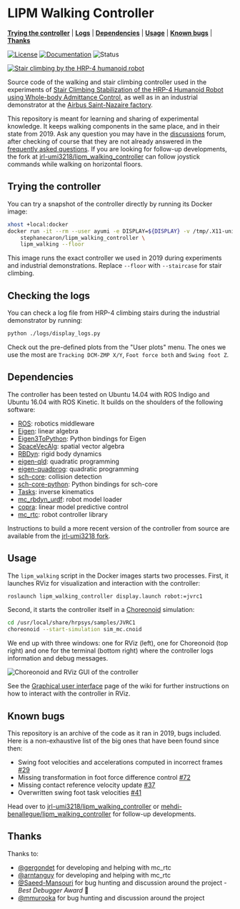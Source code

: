 # LIPM Walking Controller

[**Trying the controller**](https://github.com/stephane-caron/lipm_walking_controller#trying-the-controller)
| [**Logs**](https://github.com/stephane-caron/lipm_walking_controller#checking-the-logs)
| [**Dependencies**](https://github.com/stephane-caron/lipm_walking_controller#dependencies)
| [**Usage**](https://github.com/stephane-caron/lipm_walking_controller#usage)
| [**Known bugs**](https://github.com/stephane-caron/lipm_walking_controller#known-bugs)
| [**Thanks**](https://github.com/stephane-caron/lipm_walking_controller#thanks)

[![License](https://img.shields.io/badge/License-BSD%202--Clause-green.svg)](https://opensource.org/licenses/BSD-2-Clause)
[![Documentation](https://img.shields.io/badge/doxygen-online-brightgreen?logo=read-the-docs&style=flat)](https://scaron.info/doc/lipm_walking_controller/)
![Status](https://img.shields.io/badge/status-archive-lightgrey.svg)

[![Stair climbing by the HRP-4 humanoid robot](https://scaron.info/images/stair-climbing.jpg)](https://www.youtube.com/watch?v=vFCFKAunsYM&t=22)

Source code of the walking and stair climbing controller used in the experiments of [Stair Climbing Stabilization of the HRP-4 Humanoid Robot using Whole-body Admittance Control](https://hal.archives-ouvertes.fr/hal-01875387/document), as well as in an industrial demonstrator at the [Airbus Saint-Nazaire factory](https://hal-lirmm.ccsd.cnrs.fr/lirmm-02303117/document).

This repository is meant for learning and sharing of experimental knowledge. It keeps walking components in the same place, and in their state from 2019. Ask any question you may have in the [discussions](https://github.com/stephane-caron/lipm_walking_controller/discussions) forum, after checking of course that they are not already answered in the [frequently asked questions](https://github.com/stephane-caron/lipm_walking_controller/wiki). If you are looking for follow-up developments, the fork at [jrl-umi3218/lipm_walking_controller](https://github.com/jrl-umi3218/lipm_walking_controller) can follow joystick commands while walking on horizontal floors.

## Trying the controller

You can try a snapshot of the controller directly by running its Docker image:

```sh
xhost +local:docker
docker run -it --rm --user ayumi -e DISPLAY=${DISPLAY} -v /tmp/.X11-unix:/tmp/.X11-unix:rw \
    stephanecaron/lipm_walking_controller \
    lipm_walking --floor
```

This image runs the exact controller we used in 2019 during experiments and industrial demonstrations. Replace `--floor` with `--staircase` for stair climbing.

## Checking the logs

You can check a log file from HRP-4 climbing stairs during the industrial demonstrator by running:

```sh
python ./logs/display_logs.py
```

Check out the pre-defined plots from the "User plots" menu. The ones we use the most are ``Tracking DCM-ZMP X/Y``, ``Foot force both`` and ``Swing foot Z``.

## Dependencies

The controller has been tested on Ubuntu 14.04 with ROS Indigo and Ubuntu 16.04 with ROS Kinetic. It builds on the shoulders of the following software:

* [ROS](http://www.ros.org/): robotics middleware
* [Eigen](https://eigen.tuxfamily.org/): linear algebra
* [Eigen3ToPython](https://github.com/jrl-umi3218/Eigen3ToPython): Python bindings for Eigen
* [SpaceVecAlg](https://github.com/jrl-umi3218/SpaceVecAlg): spatial vector algebra
* [RBDyn](https://github.com/jrl-umi3218/RBDyn/): rigid body dynamics
* [eigen-qld](https://github.com/jrl-umi3218/eigen-qld): quadratic programming
* [eigen-quadprog](https://github.com/jrl-umi3218/eigen-quadprog): quadratic programming
* [sch-core](https://github.com/jrl-umi3218/sch-core): collision detection
* [sch-core-python](https://github.com/jrl-umi3218/sch-core-python): Python bindings for sch-core
* [Tasks](https://github.com/jrl-umi3218/Tasks/): inverse kinematics
* [mc\_rbdyn\_urdf](https://github.com/jrl-umi3218/mc_rbdyn_urdf): robot model loader
* [copra](https://github.com/vsamy/copra): linear model predictive control
* [mc\_rtc](https://github.com/jrl-umi3218/mc_rtc): robot controller library

Instructions to build a more recent version of the controller from source are available from the [jrl-umi3218 fork](https://jrl-umi3218.github.io/lipm_walking_controller/doxygen/HEAD/build.html).

## Usage

The `lipm_walking` script in the Docker images starts two processes. First, it launches RViz for visualization and interaction with the controller:

```sh
roslaunch lipm_walking_controller display.launch robot:=jvrc1
```

Second, it starts the controller itself in a [Choreonoid](https://choreonoid.org/en/) simulation:

```sh
cd /usr/local/share/hrpsys/samples/JVRC1
choreonoid --start-simulation sim_mc.cnoid
```

We end up with three windows: one for RViz (left), one for Choreonoid (top right) and one for the terminal (bottom right) where the controller logs information and debug messages.

![Choreonoid and RViz GUI of the controller](https://user-images.githubusercontent.com/1189580/64157945-ead71c80-ce37-11e9-9081-7936702c5fbc.png)

See the [Graphical user interface](https://github.com/stephane-caron/lipm_walking_controller/wiki/How-to-use-the-graphical-user-interface%3F) page of the wiki for further instructions on how to interact with the controller in RViz.

## Known bugs

This repository is an archive of the code as it ran in 2019, bugs included. Here is a non-exhaustive list of the big ones that have been found since then:

- Swing foot velocities and accelerations computed in incorrect frames [#29](https://github.com/jrl-umi3218/lipm_walking_controller/issues/29)
- Missing transformation in foot force difference control [#72](https://github.com/stephane-caron/lipm_walking_controller/discussions/72)
- Missing contact reference velocity update [#37](https://github.com/jrl-umi3218/lipm_walking_controller/issues/37)
- Overwritten swing foot task velocities [#41](https://github.com/jrl-umi3218/lipm_walking_controller/issues/41)

Head over to [jrl-umi3218/lipm_walking_controller](https://github.com/jrl-umi3218/lipm_walking_controller) or [mehdi-benallegue/lipm_walking_controller](https://github.com/mehdi-benallegue/lipm_walking_controller/tree/rebase_stabilizer_ana) for follow-up developments.

## Thanks

Thanks to:

- [@gergondet](https://github.com/gergondet) for developing and helping with mc\_rtc
- [@arntanguy](https://github.com/arntanguy) for developing and helping with mc\_rtc
- [@Saeed-Mansouri](https://github.com/Saeed-Mansouri) for bug hunting and discussion around the project - *Best Debugger Award* 🏅
- [@mmurooka](https://github.com/mmurooka) for bug hunting and discussion around the project
